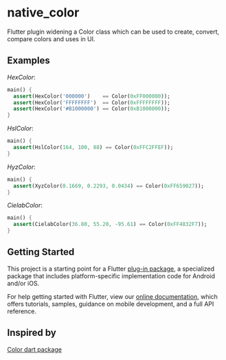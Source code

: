 # native_color

Flutter plugin widening a Color class which can be used to create, convert, compare colors and uses in UI.

## Examples

*HexColor*:
```dart
main() {
  assert(HexColor('000000')    == Color(0xFF000000));
  assert(HexColor('FFFFFFFF')  == Color(0xFFFFFFFF));
  assert(HexColor('#B1000000') == Color(0xB1000000));
}
```
*HslColor*:
```dart
main() {
  assert(HslColor(164, 100, 88) == Color(0xFFC2FFEF));
}
```
*HyzColor*:
```dart
main() {
  assert(XyzColor(0.1669, 0.2293, 0.0434) == Color(0xFF659027));
}
```
*CielabColor*:
```dart
main() {
  assert(CielabColor(36.80, 55.20, -95.61) == Color(0xFF4832F7));
}
```

## Getting Started

This project is a starting point for a Flutter
[plug-in package](https://flutter.io/developing-packages/),
a specialized package that includes platform-specific implementation code for
Android and/or iOS.

For help getting started with Flutter, view our 
[online documentation](https://flutter.io/docs), which offers tutorials, 
samples, guidance on mobile development, and a full API reference.

## Inspired by

[Color dart package](https://pub.dartlang.org/packages/color)
